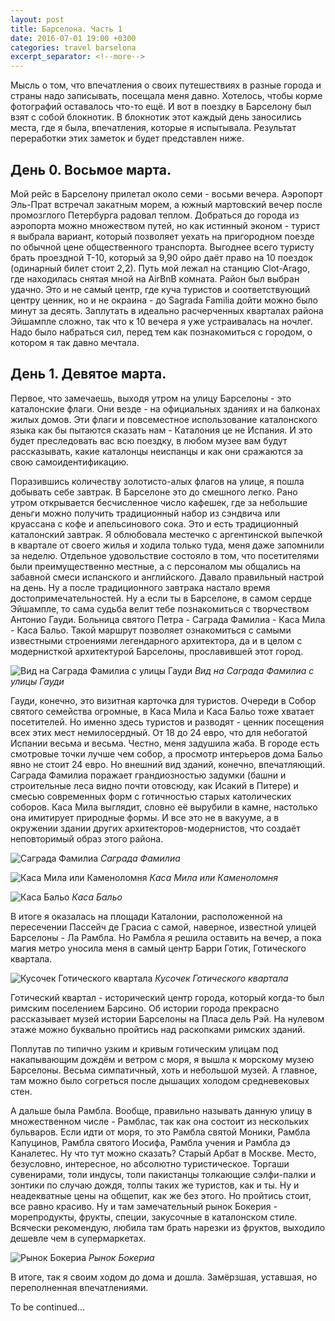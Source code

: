 ```yaml
---
layout: post
title: Барселона. Часть 1
date: 2016-07-01 19:00 +0300
categories: travel barselona
excerpt_separator: <!--more-->
---
```

Мысль о том, что впечатления о своих путешествиях в разные города и страны надо записывать, посещала меня давно. Хотелось, чтобы корме фотографий оставалось что-то ещё. И вот в поездку в Барселону был взят с собой блокнотик. В блокнотик этот каждый день заносились места, где я была, впечатления, которые я испытывала. Результат переработки этих заметок и будет представлен ниже. 
<!--more-->

## День 0. Восьмое марта.

Мой рейс в Барселону прилетал около семи - восьми вечера. Аэропорт Эль-Прат встречал закатным морем, а южный мартовский вечер после промозглого Петербурга радовал теплом. Добраться до города из аэропорта можно множеством путей, но как истинный эконом - турист я выбрала вариант, который позволяет уехать на пригородном поезде по обычной цене общественного транспорта. Выгоднее всего туристу брать проездной T-10, который за 9,90 ойро даёт право на 10 поездок (одинарный билет стоит 2,2). Путь мой лежал на станцию Clot-Arago, где находилась снятая мной на AirBnB комната. Район был выбран удачно. Это и не самый центр, где куча туристов и соответствующий центру ценник, но и не окраина - до Sagrada Familia дойти можно было минут за десять. Заплутать в идеально расчерченных кварталах района Эйшампле сложно, так что к 10 вечера я уже устраивалась на ночлег. Надо было набраться сил, перед тем как познакомиться с городом, о котором я так давно мечтала.

## День 1. Девятое марта.

Первое, что замечаешь, выходя утром на улицу Барселоны - это каталонские флаги. Они везде - на официальных зданиях и на балконах жилых домов. Эти флаги и повсеместное использование каталонского языка как бы пытаются сказать нам - Каталония це не Испания. И это будет преследовать вас всю поездку, в любом музее вам будут рассказывать, какие каталонцы неиспанцы и как они сражаются за свою самоидентификацию.

Поразившись количеству золотисто-алых флагов на улице, я пошла добывать себе завтрак. В Барселоне это до смешного легко. Рано утром открывается бесчисленное число кафешек, где за небольшие деньги можно получить традиционный набор из сэндвича или круассана с кофе и апельсинового сока. Это и есть традиционный каталонский завтрак. Я облюбовала местечко с аргентинской выпечкой в квартале от своего жилья и ходила только туда, меня даже запомнили за неделю. Отдельное удовольствие состояло в том, что посетителями были преимущественно местные, а с персоналом мы общались на забавной смеси испанского и английского. Давало правильный настрой на день.
Ну а после традиционного завтрака настало время достопримечательностей. Ну а если ты в Барселоне, в самом сердце Эйшампле, то сама судьба велит тебе познакомиться с творчеством Антонио Гауди. Больница святого Петра - Саграда Фамилиа - Каса Мила - Каса Бальо. Такой маршрут позволяет ознакомиться с самыми известными строениями легендарного архитектора, да и в целом с модернисткой архитектурой Барселоны, прославившей этот город.

![Вид на Саграда Фамилиа с улицы Гауди](/images/eishample1.jpeg "Вид на Саграда Фамилиа с улицы Гауди") 
*Вид на Саграда Фамилиа с улицы Гауди*

Гауди, конечно, это визитная карточка для туристов. Очереди в Собор святого семейства огромные, в Каса Мила и Каса Бальо тоже хватает посетителей. Но именно здесь туристов и разводят - ценник посещения всех этих мест немилосердный. От 18 до 24 евро, что для небогатой Испании весьма и весьма. Честно, меня задушила жаба. В городе есть смотровые точки лучше чем собор, а просмотр интерьеров дома Бальо явно не стоит 24 евро. Но внешний вид зданий, конечно, впечатляющий. Саграда Фамилиа поражает грандиозностью задумки (башни и строительные леса видно почти отовсюду, как Исакий в Питере) и смесью современных форм с готичностью старых католических соборов. Каса Мила выглядит, словно её вырубили в камне, настолько она имитирует природные формы. И все это не в вакууме, а в окружении здании других архитекторов-модернистов, что создаёт неповторимый образ этого района.

![Саграда Фамилиа](/images/barselona/sagrada.jpeg "Саграда Фамилиа") 
*Саграда Фамилиа*

![Каса Мила или Каменоломня](/images/barselona/casa_mila.jpeg "Каса Мила или Каменоломня") 
*Каса Мила или Каменоломня*

![Каса Бальо](/images/barselona/casa_ballo.jpeg "Каса Бальо") 
*Каса Бальо*

В итоге я оказалась на площади Каталонии, расположенной на пересечении Пассейч де Грасиа с самой, наверное, известной улицей Барселоны - Ла Рамбла. Но Рамбла я решила оставить на вечер, а пока магия метро уносила меня в самый центр Барри Готик, Готического квартала. 

![Кусочек Готического квартала](/images/barselona/barrio_gotico.jpeg "Кусочек Готического квартала") 
*Кусочек Готического квартала*

Готический квартал - исторический центр города, который когда-то был римским поселением Барсино. Об истории города прекрасно рассказывает музей истории Барселоны на Пласа дель Рэй. На нулевом этаже можно буквально пройтись над раскопками римских зданий.

Поплутав по типично узким и кривым готическим улицам под накапывающим дождём и ветром с моря, я вышла к морскому музею Барселоны. Весьма симпатичный, хоть и небольшой музей. А главное, там можно было согреться после дышащих холодом средневековых стен.

А дальше была Рамбла. Вообще, правильно называть данную улицу в множественном числе - Рамблас, так как она состоит из нескольких бульваров. Если идти от моря, то это Рамбла святой Моники, Рамбла Капуцинов, Рамбла святого Иосифа, Рамбла учения и Рамбла дэ Каналетес. Ну что тут можно сказать? Старый Арбат в Москве. Место, безусловно, интересное, но абсолютно туристическое. Торгаши сувенирами, толи индусы, толи пакистанцы толкающие сэлфи-палки и зонтики по случаю дождя, толпы таких же туристов, как и ты. Ну и неадекватные цены на общепит, как же без этого. Но пройтись стоит, все равно красиво. Ну и там замечательный рынок Бокерия - морепродукты, фрукты, специи, закусочные в каталонском стиле. Всячески рекомендую, любила там брать нарезки из фруктов, выходило дешевле чем в супермаркетах.

![Рынок Бокериа](/images/barselona/bocceria.jpeg "Рынок Бокериа") 
*Рынок Бокериа*

В итоге, так я своим ходом до дома и дошла. Замёрзшая, уставшая, но переполненная впечатлениями.

To be continued...